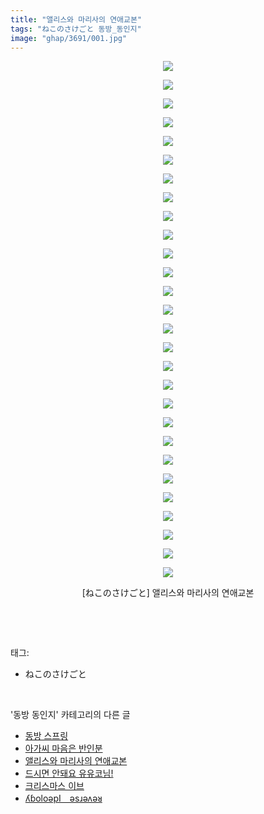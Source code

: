 ```yaml
---
title: "앨리스와 마리사의 연애교본"
tags: "ねこのさけごと 동방_동인지"
image: "ghap/3691/001.jpg"
---
```

<div class="article">
<p style="text-align: center; clear: none; float: none;"><img src="{{ site.nasurl }}/ghap/3691/001.jpg"/></p>
<p style="text-align: center; clear: none; float: none;"><img src="{{ site.nasurl }}/ghap/3691/002.jpg"/></p>
<p style="text-align: center; clear: none; float: none;"><img src="{{ site.nasurl }}/ghap/3691/003.jpg"/></p>
<p style="text-align: center; clear: none; float: none;"><img src="{{ site.nasurl }}/ghap/3691/004.jpg"/></p>
<p style="text-align: center; clear: none; float: none;"><img src="{{ site.nasurl }}/ghap/3691/005.jpg"/></p>
<p style="text-align: center; clear: none; float: none;"><img src="{{ site.nasurl }}/ghap/3691/006.jpg"/></p>
<p style="text-align: center; clear: none; float: none;"><img src="{{ site.nasurl }}/ghap/3691/007.jpg"/></p>
<p style="text-align: center; clear: none; float: none;"><img src="{{ site.nasurl }}/ghap/3691/008.jpg"/></p>
<p style="text-align: center; clear: none; float: none;"><img src="{{ site.nasurl }}/ghap/3691/009.jpg"/></p>
<p style="text-align: center; clear: none; float: none;"><img src="{{ site.nasurl }}/ghap/3691/010.jpg"/></p>
<p style="text-align: center; clear: none; float: none;"><img src="{{ site.nasurl }}/ghap/3691/011.jpg"/></p>
<p style="text-align: center; clear: none; float: none;"><img src="{{ site.nasurl }}/ghap/3691/012.jpg"/></p>
<p style="text-align: center; clear: none; float: none;"><img src="{{ site.nasurl }}/ghap/3691/013.jpg"/></p>
<p style="text-align: center; clear: none; float: none;"><img src="{{ site.nasurl }}/ghap/3691/014.jpg"/></p>
<p style="text-align: center; clear: none; float: none;"><img src="{{ site.nasurl }}/ghap/3691/015.jpg"/></p>
<p style="text-align: center; clear: none; float: none;"><img src="{{ site.nasurl }}/ghap/3691/016.jpg"/></p>
<p style="text-align: center; clear: none; float: none;"><img src="{{ site.nasurl }}/ghap/3691/017.jpg"/></p>
<p style="text-align: center; clear: none; float: none;"><img src="{{ site.nasurl }}/ghap/3691/018.jpg"/></p>
<p style="text-align: center; clear: none; float: none;"><img src="{{ site.nasurl }}/ghap/3691/019.jpg"/></p>
<p style="text-align: center; clear: none; float: none;"><img src="{{ site.nasurl }}/ghap/3691/020.jpg"/></p>
<p style="text-align: center; clear: none; float: none;"><img src="{{ site.nasurl }}/ghap/3691/021.jpg"/></p>
<p style="text-align: center; clear: none; float: none;"><img src="{{ site.nasurl }}/ghap/3691/022.jpg"/></p>
<p style="text-align: center; clear: none; float: none;"><img src="{{ site.nasurl }}/ghap/3691/023.jpg"/></p>
<p style="text-align: center; clear: none; float: none;"><img src="{{ site.nasurl }}/ghap/3691/024.jpg"/></p>
<p style="text-align: center; clear: none; float: none;"><img src="{{ site.nasurl }}/ghap/3691/025.jpg"/></p>
<p style="text-align: center; clear: none; float: none;"><img src="{{ site.nasurl }}/ghap/3691/026.jpg"/></p>
<p style="text-align: center; clear: none; float: none;"><img src="{{ site.nasurl }}/ghap/3691/027.jpg"/></p>
<p style="text-align: center; clear: none; float: none;"><img src="{{ site.nasurl }}/ghap/3691/028.jpg"/></p>
<p style="text-align: center; clear: none; float: none;">[ねこのさけごと] 앨리스와 마리사의 연애교본</p>
<p><br/></p>
</div><br/>
<div class="tagTrail">
<p>태그: </p>
<ul>
<li>ねこのさけごと</li>
</ul>
</div><br/>
<div class="another">
<p>'동방 동인지' 카테고리의 다른 글</p>
<ul>
<li><a href="/2017-09-13-ghap_3693">동방 스프링</a></li>
<li><a href="/2017-09-13-ghap_3692">아가씨 마음은 반인분</a></li>
<li><a href="/2017-09-13-ghap_3691">앨리스와 마리사의 연애교본</a></li>
<li><a href="/2017-09-13-ghap_3690">드시면 안돼요 유유코님!</a></li>
<li><a href="/2017-09-13-ghap_3689">크리스마스 이브</a></li>
<li><a href="/2017-09-12-ghap_3687">ʎɓoloǝpI　ǝsɹǝʌǝᴚ</a></li>
</ul>
</div><br/>
<div class="cb_module cb_fluid">
<div class="cb_wrt cb_profile">
</div><!-- commentList close -->
</div><br/>
